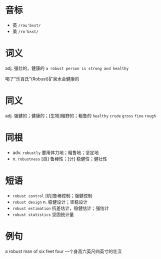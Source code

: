 # 音标

- 英 `/rəu'bʌst/`
- 美 `/ro'bʌst/`

# 词义

adj. 强壮的，健康的
`a robust person is strong and healthy`



喝了“乐百氏”(Robust)矿泉水会健康的

# 同义

adj. 强健的；健康的；[生物]粗野的；粗鲁的
`healthy` `crude` `gross` `fine` `rough`

# 同根

- adv. `robustly` 要用体力地；粗鲁地；坚定地
- n. `robustness` [自] 鲁棒性；[计] 稳健性；健壮性

# 短语

- `robust control` [机]鲁棒控制；强健控制
- `robust design` n. 稳健设计；坚稳设计
- `robust estimation` 抗差估计，稳健估计；强估计
- `robust statistics` 坚固统计量

# 例句

a robust man of six feet four
一个身高六英尺四英寸的壮汉


